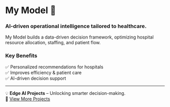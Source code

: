 # My Model 🚀
### AI-driven operational intelligence tailored to healthcare.

My Model builds a data-driven decision framework, optimizing hospital resource allocation, staffing, and patient flow.

### **Key Benefits**
✅ Personalized recommendations for hospitals  
✅ Improves efficiency & patient care  
✅ AI-driven decision support  

---
💡 **Edge AI Projects** – Unlocking smarter decision-making.  
🔗 [View More Projects](https://github.com/tpmullee)
